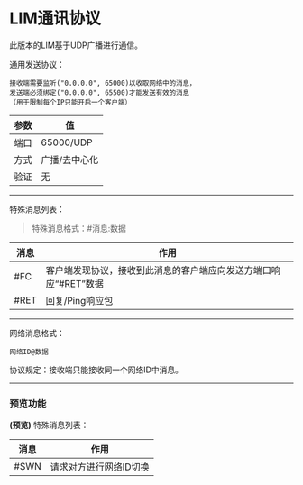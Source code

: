 # LIM通讯协议

此版本的LIM基于UDP广播进行通信。

通用发送协议：
```text
接收端需要监听("0.0.0.0", 65000)以收取网络中的消息，
发送端必须绑定("0.0.0.0", 65500)才能发送有效的消息
（用于限制每个IP只能开启一个客户端）
```


| 参数 | 值 |
| --- | --- |
| 端口 | 65000/UDP |
| 方式 | 广播/去中心化 |
| 验证 | 无 |

--- 

特殊消息列表：

> 特殊消息格式：#消息:数据

| 消息 | 作用 |
| --- | --- |
| #FC | 客户端发现协议，接收到此消息的客户端应向发送方端口响应“#RET”数据 |
| #RET | 回复/Ping响应包 |

---

网络消息格式：

```text
网络ID@数据
```

协议规定：接收端只能接收同一个网络ID中消息。

---

### 预览功能

**(预览)** 特殊消息列表：

| 消息 | 作用 |
| --- | --- |
| #SWN | 请求对方进行网络ID切换 |









